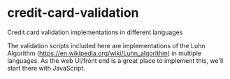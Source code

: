 # credit-card-validation
Credit card validation implementations in different languages

The validation scripts included here are implementations of the Luhn Algorithm (https://en.wikipedia.org/wiki/Luhn_algorithm) in multiple languages. As the web UI/front end is a great place to implement this, we'll start there with JavaScript.
